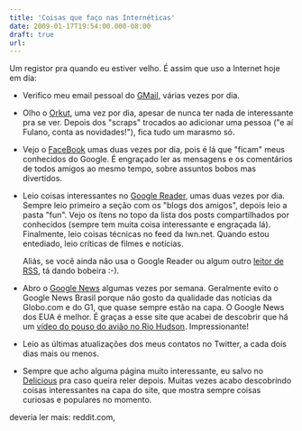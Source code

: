 ```yaml
---
title: 'Coisas que faço nas Internéticas'
date: 2009-01-17T19:54:00.000-08:00
draft: true
url: 
---
```


Um registor pra quando eu estiver velho. É assim que uso a Internet hoje em dia:  
  

  
*   Verifico meu email pessoal do [GMail](http://gmail.google.com), várias vezes por dia.
  
  
*   Olho o [Orkut](http://www.orkut.com.br), uma vez por dia, apesar de nunca ter nada de interessante pra se ver. Depois dos "scraps" trocados ao adicionar uma pessoa ("e aí Fulano, conta as novidades!"), fica tudo um marasmo só.
  
  
*   Vejo o [FaceBook](http://www.facebook.com) umas duas vezes por dia, pois é lá que "ficam" meus conhecidos do Google. É engraçado ler as mensagens e os comentários de todos amigos ao mesmo tempo, sobre assuntos bobos mas divertidos.
  
  
*   Leio coisas interessantes no [Google Reader](http://www.google.com/reader), umas duas vezes por dia. Sempre leio primeiro a seção com os "blogs dos amigos", depois leio a pasta "fun". Vejo os ítens no topo da lista dos posts compartilhados por conhecidos (sempre tem muita coisa interessante e engraçada lá). Finalmente, leio coisas técnicas no feed da lwn.net. Quando estou entediado, leio críticas de filmes e notícias.  
      
    Aliás, se você ainda não usa o Google Reader ou algum outro [leitor de RSS](http://pt.wikipedia.org/wiki/RSS), tá dando bobeira :-).
  
  
*   Abro o [Google News](http://news.google.com) algumas vezes por semana. Geralmente evito o Google News Brasil porque não gosto da qualidade das notícias da Globo.com e do G1, que quase sempre estão na capa. O Google News dos EUA é melhor. É graças a esse site que acabei de descobrir que há um [vídeo do pouso do avião no Rio Hudson](http://news.bbc.co.uk/2/hi/americas/7835918.stm). Impressionante!
  
  
*   Leio as últimas atualizações dos meus contatos no Twitter, a cada dois dias mais ou menos.
  
  
*   Sempre que acho alguma página muito interessante, eu salvo no [Delicious](http://delicious.com/yvesjmt) pra caso queira reler depois. Muitas vezes acabo descobrindo coisas interessantes na capa do site, que mostra sempre coisas curiosas e populares no momento.
  
  

  
  
  
deveria ler mais: reddit.com,